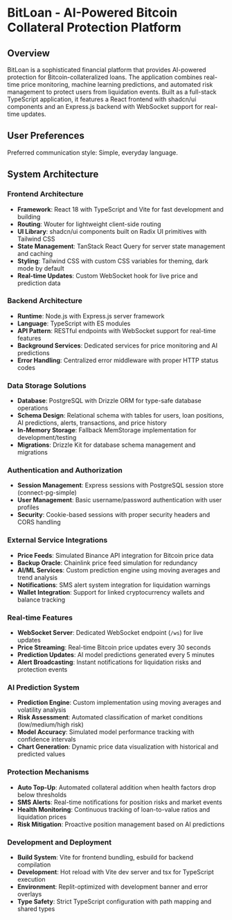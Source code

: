 # BitLoan - AI-Powered Bitcoin Collateral Protection Platform

## Overview

BitLoan is a sophisticated financial platform that provides AI-powered protection for Bitcoin-collateralized loans. The application combines real-time price monitoring, machine learning predictions, and automated risk management to protect users from liquidation events. Built as a full-stack TypeScript application, it features a React frontend with shadcn/ui components and an Express.js backend with WebSocket support for real-time updates.

## User Preferences

Preferred communication style: Simple, everyday language.

## System Architecture

### Frontend Architecture
- **Framework**: React 18 with TypeScript and Vite for fast development and building
- **Routing**: Wouter for lightweight client-side routing
- **UI Library**: shadcn/ui components built on Radix UI primitives with Tailwind CSS
- **State Management**: TanStack React Query for server state management and caching
- **Styling**: Tailwind CSS with custom CSS variables for theming, dark mode by default
- **Real-time Updates**: Custom WebSocket hook for live price and prediction data

### Backend Architecture
- **Runtime**: Node.js with Express.js server framework
- **Language**: TypeScript with ES modules
- **API Pattern**: RESTful endpoints with WebSocket support for real-time features
- **Background Services**: Dedicated services for price monitoring and AI predictions
- **Error Handling**: Centralized error middleware with proper HTTP status codes

### Data Storage Solutions
- **Database**: PostgreSQL with Drizzle ORM for type-safe database operations
- **Schema Design**: Relational schema with tables for users, loan positions, AI predictions, alerts, transactions, and price history
- **In-Memory Storage**: Fallback MemStorage implementation for development/testing
- **Migrations**: Drizzle Kit for database schema management and migrations

### Authentication and Authorization
- **Session Management**: Express sessions with PostgreSQL session store (connect-pg-simple)
- **User Management**: Basic username/password authentication with user profiles
- **Security**: Cookie-based sessions with proper security headers and CORS handling

### External Service Integrations
- **Price Feeds**: Simulated Binance API integration for Bitcoin price data
- **Backup Oracle**: Chainlink price feed simulation for redundancy
- **AI/ML Services**: Custom prediction engine using moving averages and trend analysis
- **Notifications**: SMS alert system integration for liquidation warnings
- **Wallet Integration**: Support for linked cryptocurrency wallets and balance tracking

### Real-time Features
- **WebSocket Server**: Dedicated WebSocket endpoint (`/ws`) for live updates
- **Price Streaming**: Real-time Bitcoin price updates every 30 seconds
- **Prediction Updates**: AI model predictions generated every 5 minutes
- **Alert Broadcasting**: Instant notifications for liquidation risks and protection events

### AI Prediction System
- **Prediction Engine**: Custom implementation using moving averages and volatility analysis
- **Risk Assessment**: Automated classification of market conditions (low/medium/high risk)
- **Model Accuracy**: Simulated model performance tracking with confidence intervals
- **Chart Generation**: Dynamic price data visualization with historical and predicted values

### Protection Mechanisms
- **Auto Top-Up**: Automated collateral addition when health factors drop below thresholds
- **SMS Alerts**: Real-time notifications for position risks and market events
- **Health Monitoring**: Continuous tracking of loan-to-value ratios and liquidation prices
- **Risk Mitigation**: Proactive position management based on AI predictions

### Development and Deployment
- **Build System**: Vite for frontend bundling, esbuild for backend compilation
- **Development**: Hot reload with Vite dev server and tsx for TypeScript execution
- **Environment**: Replit-optimized with development banner and error overlays
- **Type Safety**: Strict TypeScript configuration with path mapping and shared types